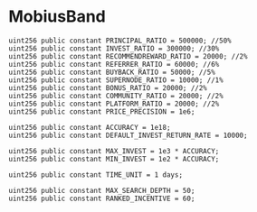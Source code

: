 # MobiusBand
    uint256 public constant PRINCIPAL_RATIO = 500000; //50%
    uint256 public constant INVEST_RATIO = 300000; //30%
    uint256 public constant RECOMMENDREWARD_RATIO = 20000; //2%
    uint256 public constant REFERRER_RATIO = 60000; //6%
    uint256 public constant BUYBACK_RATIO = 50000; //5%
    uint256 public constant SUPERNODE_RATIO = 10000; //1%
    uint256 public constant BONUS_RATIO = 20000; //2%
    uint256 public constant COMMUNITY_RATIO = 20000; //2%
    uint256 public constant PLATFORM_RATIO = 20000; //2%
    uint256 public constant PRICE_PRECISION = 1e6;

    uint256 public constant ACCURACY = 1e18;
    uint256 public constant DEFAULT_INVEST_RETURN_RATE = 10000;

    uint256 public constant MAX_INVEST = 1e3 * ACCURACY;
    uint256 public constant MIN_INVEST = 1e2 * ACCURACY;

    uint256 public constant TIME_UNIT = 1 days;

    uint256 public constant MAX_SEARCH_DEPTH = 50;
    uint256 public constant RANKED_INCENTIVE = 60;
